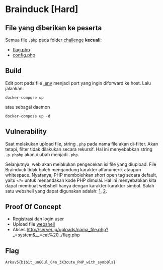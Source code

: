 # Brainduck [Hard]

## File yang diberikan ke peserta
Semua file `.php` pada folder [challenge](challenge/) **kecuali**:
- [flag.php](challenge/flag.php)
- [config.php](challenge/config.php)

## Build
Edit port pada file [.env](.env) menjadi port yang ingin diforward ke host. Lalu jalankan:
```
docker-compose up
```
atau sebagai daemon
```
docker-compose up -d
```

## Vulnerability
Saat melakukan upload file, string `.php` pada nama file akan di-filter. Akan tetapi, filter tidak dilakukan secara rekursif. Hal ini menyebabkan string `.p.phphp` akan diubah menjadi `.php`.

Selanjutnya, web akan melakukan pengecekan isi file yang diupload. File Brainduck tidak boleh mengandung karakter alfanumerik ataupun whitespace. Nyatanya, PHP membolehkan short open tag secara default, yaitu `<?=` untuk menandakan kode PHP dimulai. Hal ini menyebabkan kita dapat membuat webshell hanya dengan karakter-karakter simbol. Salah satu webshell yang dapat digunakan adalah: [1](https://gist.github.com/mvisat/03592a5ab0743cd43c2aa65bf45fef21), [2](https://securityonline.info/bypass-waf-php-webshell-without-numbers-letters/).

## Proof Of Concept
- Registrasi dan login user
- Upload file [webshell](solver/webshell.p.phphp)
- Akses http://server.ip/uploads/nama_file.php?_=system&__=cat%20../flag.php

## Flag
`Arkav5{b1b1t_unGGul_C4n_3X3cute_PHP_w1th_symb0ls}`
